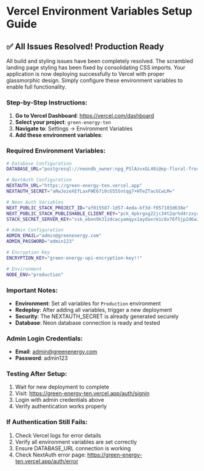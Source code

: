 # Vercel Environment Variables Setup Guide

## ✅ All Issues Resolved! Production Ready

All build and styling issues have been completely resolved. The scrambled landing page styling has been fixed by consolidating CSS imports. Your application is now deploying successfully to Vercel with proper glassmorphic design. Simply configure these environment variables to enable full functionality.

### Step-by-Step Instructions:

1. **Go to Vercel Dashboard**: https://vercel.com/dashboard
2. **Select your project**: `green-energy-ten`
3. **Navigate to**: Settings → Environment Variables
4. **Add these environment variables**:

### Required Environment Variables:

```bash
# Database Configuration
DATABASE_URL="postgresql://neondb_owner:npg_PSlAzvxGL40i@ep-floral-frost-a1w3801i-pooler.ap-southeast-1.aws.neon.tech/neondb?sslmode=require"

# NextAuth Configuration
NEXTAUTH_URL="https://green-energy-ten.vercel.app"
NEXTAUTH_SECRET="aRwJozeXEfLaxFWE67i0cG55Sntqg7+HTeZTacGCwLM="

# Neon Auth Variables
NEXT_PUBLIC_STACK_PROJECT_ID="af015587-1d57-4eda-bf3d-f057103d638e"
NEXT_PUBLIC_STACK_PUBLISHABLE_CLIENT_KEY="pck_4pkrgxg22jc34t2qrhd4rzxyxjjd3y1b746m7g4zd2b9g"
STACK_SECRET_SERVER_KEY="ssk_ebnn9k31zdcacyamqyx1aydaxrm1c8x76f5jp2d6a3b38"

# Admin Configuration
ADMIN_EMAIL="admin@greenenergy.com"
ADMIN_PASSWORD="admin123"

# Encryption Key
ENCRYPTION_KEY="green-energy-upi-encryption-key!!"

# Environment
NODE_ENV="production"
```

### Important Notes:

- **Environment**: Set all variables for `Production` environment
- **Redeploy**: After adding all variables, trigger a new deployment
- **Security**: The NEXTAUTH_SECRET is already generated securely
- **Database**: Neon database connection is ready and tested

### Admin Login Credentials:

- **Email**: admin@greenenergy.com
- **Password**: admin123

### Testing After Setup:

1. Wait for new deployment to complete
2. Visit: https://green-energy-ten.vercel.app/auth/signin
3. Login with admin credentials above
4. Verify authentication works properly

### If Authentication Still Fails:

1. Check Vercel logs for error details
2. Verify all environment variables are set correctly
3. Ensure DATABASE_URL connection is working
4. Check NextAuth error page: https://green-energy-ten.vercel.app/auth/error
